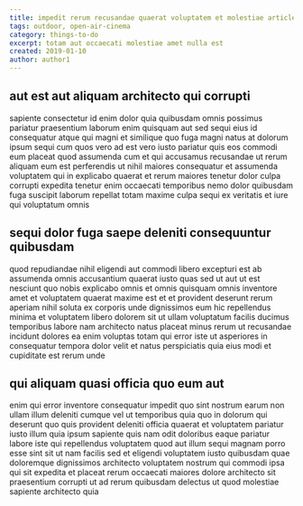 ```yaml
---
title: impedit rerum recusandae quaerat voluptatem et molestiae article 8131
tags: outdoor, open-air-cinema
category: things-to-do
excerpt: totam aut occaecati molestiae amet nulla est
created: 2019-01-10
author: author1
---
```


## aut est aut aliquam architecto qui corrupti

sapiente consectetur id enim dolor quia quibusdam omnis possimus pariatur praesentium laborum enim quisquam aut sed sequi eius id consequatur atque qui magni et similique quo fuga magni natus at dolorum ipsum sequi cum quos vero ad est vero iusto pariatur quis eos commodi eum placeat quod assumenda cum et qui accusamus recusandae ut rerum aliquam eum est perferendis ut nihil maiores consequatur et assumenda voluptatem qui in explicabo quaerat et rerum maiores tenetur dolor culpa corrupti expedita tenetur enim occaecati temporibus nemo dolor quibusdam fuga suscipit laborum repellat totam maxime culpa sequi ex veritatis et iure qui voluptatum omnis

## sequi dolor fuga saepe deleniti consequuntur quibusdam

quod repudiandae nihil eligendi aut commodi libero excepturi est ab assumenda omnis accusantium quaerat iusto quas sed ut aut ut est nesciunt quo nobis explicabo omnis et omnis quisquam omnis inventore amet et voluptatem quaerat maxime est et et provident deserunt rerum aperiam nihil soluta ex corporis unde dignissimos eum hic repellendus minima et voluptatem libero dolorem sit ut ullam voluptatum facilis ducimus temporibus labore nam architecto natus placeat minus rerum ut recusandae incidunt dolores ea enim voluptas totam qui error iste ut asperiores in consequatur tempora dolor velit et natus perspiciatis quia eius modi et cupiditate est rerum unde

## qui aliquam quasi officia quo eum aut

enim qui error inventore consequatur impedit quo sint nostrum earum non ullam illum deleniti cumque vel ut temporibus quia quo in dolorum qui deserunt quo quis provident deleniti officia quaerat et voluptatem pariatur iusto illum quia ipsum sapiente quis nam odit doloribus eaque pariatur labore iste qui repellendus voluptatem quod aut illum sequi magnam porro esse sint sit ut nam facilis sed et eligendi voluptatem iusto quibusdam quae doloremque dignissimos architecto voluptatem nostrum qui commodi ipsa qui sit expedita et placeat rerum occaecati maiores dolore architecto sit praesentium corrupti ut ad rerum quibusdam delectus ut quod molestiae sapiente architecto quia
